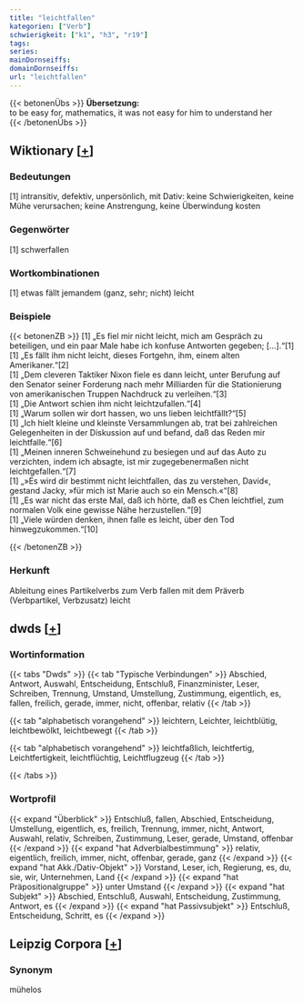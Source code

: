 ```yaml
---
title: "leichtfallen"
kategorien: ["Verb"]
schwierigkeit: ["k1", "h3", "r19"]
tags:
series:
mainDornseiffs:
domainDornseiffs:
url: "leichtfallen"
---
```


{{< betonenÜbs >}}
**Übersetzung:**  
to be easy for, mathematics, it was not easy for him to understand her  
{{< /betonenÜbs >}}

## Wiktionary [[+](https://de.wiktionary.org/wiki/leichtfallen)]

### Bedeutungen
[1] intransitiv, defektiv, unpersönlich, mit Dativ: keine Schwierigkeiten, keine Mühe verursachen; keine Anstrengung, keine Überwindung kosten  

### Gegenwörter
[1] schwerfallen  

### Wortkombinationen
[1] etwas fällt jemandem (ganz, sehr; nicht) leicht  

### Beispiele
{{< betonenZB >}}
[1] „Es fiel mir nicht leicht, mich am Gespräch zu beteiligen, und ein paar Male habe ich konfuse Antworten gegeben; […].“[1]  
[1] „Es fällt ihm nicht leicht, dieses Fortgehn, ihm, einem alten Amerikaner.“[2]  
[1] „Dem cleveren Taktiker Nixon fiele es dann leicht, unter Berufung auf den Senator seiner Forderung nach mehr Milliarden für die Stationierung von amerikanischen Truppen Nachdruck zu verleihen.“[3]  
[1] „Die Antwort schien ihm nicht leichtzufallen.“[4]  
[1] „Warum sollen wir dort hassen, wo uns lieben leichtfällt?“[5]  
[1] „Ich hielt kleine und kleinste Versammlungen ab, trat bei zahlreichen Gelegenheiten in der Diskussion auf und befand, daß das Reden mir leichtfalle.“[6]  
[1] „Meinen inneren Schweinehund zu besiegen und auf das Auto zu verzichten, indem ich absagte, ist mir zugegebenermaßen nicht leichtgefallen.“[7]  
[1] „»Es wird dir bestimmt nicht leichtfallen, das zu verstehen, David«, gestand Jacky, »für mich ist Marie auch so ein Mensch.«“[8]  
[1] „Es war nicht das erste Mal, daß ich hörte, daß es Chen leichtfiel, zum normalen Volk eine gewisse Nähe herzustellen.“[9]  
[1] „Viele würden denken, ihnen falle es leicht, über den Tod hinwegzukommen.“[10]  

{{< /betonenZB >}}
### Herkunft
Ableitung eines Partikelverbs zum Verb fallen mit dem Präverb (Verbpartikel, Verbzusatz) leicht  



## dwds [[+](https://www.dwds.de/wb/leichtfallen)]

### Wortinformation
{{< tabs "Dwds" >}}
{{< tab "Typische Verbindungen" >}}
Abschied, Antwort, Auswahl, Entscheidung, Entschluß, Finanzminister, Leser, Schreiben, Trennung, Umstand, Umstellung, Zustimmung, eigentlich, es, fallen, freilich, gerade, immer, nicht, offenbar, relativ
{{< /tab >}}

{{< tab "alphabetisch vorangehend" >}}
leichtern, Leichter, leichtblütig, leichtbewölkt, leichtbewegt
{{< /tab >}}

{{< tab "alphabetisch vorangehend" >}}
leichtfaßlich, leichtfertig, Leichtfertigkeit, leichtflüchtig, Leichtflugzeug
{{< /tab >}}

{{< /tabs >}}

### Wortprofil
{{< expand "Überblick" >}} Entschluß, fallen, Abschied, Entscheidung, Umstellung, eigentlich, es, freilich, Trennung, immer, nicht, Antwort, Auswahl, relativ, Schreiben, Zustimmung, Leser, gerade, Umstand, offenbar {{< /expand >}}
{{< expand "hat Adverbialbestimmung" >}} relativ, eigentlich, freilich, immer, nicht, offenbar, gerade, ganz {{< /expand >}}
{{< expand "hat Akk./Dativ-Objekt" >}} Vorstand, Leser, ich, Regierung, es, du, sie, wir, Unternehmen, Land {{< /expand >}}
{{< expand "hat Präpositionalgruppe" >}} unter Umstand {{< /expand >}}
{{< expand "hat Subjekt" >}} Abschied, Entschluß, Auswahl, Entscheidung, Zustimmung, Antwort, es {{< /expand >}}
{{< expand "hat Passivsubjekt" >}} Entschluß, Entscheidung, Schritt, es {{< /expand >}}

## Leipzig Corpora [[+](https://corpora.uni-leipzig.de/en/res?word=leichtfallen&corpusId=deu_newscrawl-public_2018)]


### Synonym
mühelos

